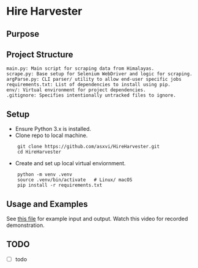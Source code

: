 # Hire Harvester

## Purpose


## Project Structure
    main.py: Main script for scraping data from Himalayas.
    scrape.py: Base setup for Selenium WebDriver and logic for scraping.
    argParse.py: CLI parser/ utility to allow end-user specific jobs
    requirements.txt: List of dependencies to install using pip.
    env/: Virtual environment for project dependencies.
    .gitignore: Specifies intentionally untracked files to ignore.


## Setup
* Ensure Python 3.x is installed. 
* Clone repo to local machine.
```
    git clone https://github.com/asxvi/HireHarvester.git
    cd HireHarvester
```
* Create and set up local virtual enviornment.
```
    python -m venv .venv
    source .venv/bin/activate   # Linux/ macOS
    pip install -r requirements.txt
```


## Usage and Examples
See [this file](examples.md) for example input and output.
Watch this video for recorded demonstration.

## TODO
- [ ] todo